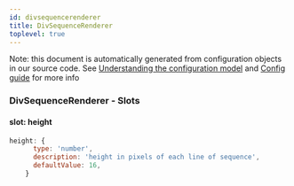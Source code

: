 ```yaml
---
id: divsequencerenderer
title: DivSequenceRenderer
toplevel: true
---
```


Note: this document is automatically generated from configuration objects in
our source code. See [Understanding the configuration
model](/docs/devguide_config/) and [Config guide](/docs/config_guide) for more
info

### DivSequenceRenderer - Slots

#### slot: height

```js
height: {
      type: 'number',
      description: 'height in pixels of each line of sequence',
      defaultValue: 16,
    }
```

